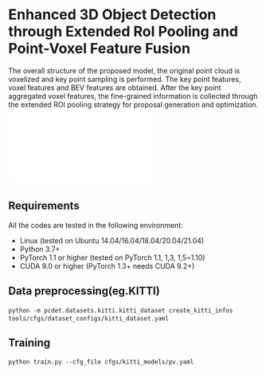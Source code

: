 Enhanced 3D Object Detection through Extended RoI Pooling and Point-Voxel Feature Fusion
========================================================================================
The overall structure of the proposed model, the original point cloud is voxelized and key point sampling is performed. The key point features, voxel features and BEV features are obtained. After the key point aggregated voxel features, the fine-grained information is collected through the extended ROI pooling strategy for proposal generation and optimization.
![image](/docs/model.pdf)

Requirements
------------
All the codes are tested in the following environment:
* Linux (tested on Ubuntu 14.04/16.04/18.04/20.04/21.04)
* Python 3.7+
* PyTorch 1.1 or higher (tested on PyTorch 1.1, 1,3, 1,5~1.10)
* CUDA 9.0 or higher (PyTorch 1.3+ needs CUDA 9.2+)

Data preprocessing(eg.KITTI)
------------------
```
python -m pcdet.datasets.kitti.kitti_dataset create_kitti_infos tools/cfgs/dataset_configs/kitti_dataset.yaml
```

Training
--------
```
python train.py --cfg_file cfgs/kitti_models/pv.yaml
```
